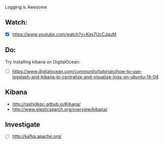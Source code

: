 Logging is Awesome

## Watch:

- [x] https://www.youtube.com/watch?v=Kqs7UcCJquM

## Do:

Try installing kibana on DigitalOcean:

- [ ] https://www.digitalocean.com/community/tutorials/how-to-use-logstash-and-kibana-to-centralize-and-visualize-logs-on-ubuntu-14-04

## Kibana

- http://rashidkpc.github.io/Kibana/
- http://www.elasticsearch.org/overview/kibana/


## Investigate



- [ ] http://kafka.apache.org/
